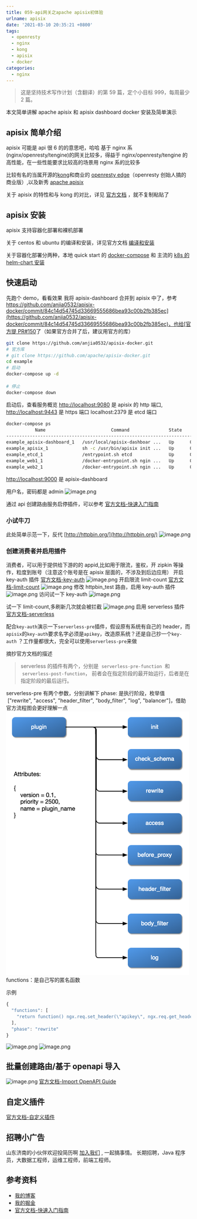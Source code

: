 ```yaml
---
title: 059-api网关之apache apisix初体验
urlname: apisix
date: '2021-03-10 20:35:21 +0800'
tags:
  - openresty
  - nginx
  - kong
  - apisix
  - docker
categories:
  - nginx
---
```


> 这是坚持技术写作计划（含翻译）的第 59 篇，定个小目标 999，每周最少 2 篇。

本文简单讲解 apache apisix 和 apisix dashboard docker 安装及简单演示

<!-- more -->

## apisix 简单介绍

apisix 可能是 api 很 6 的的意思吧，哈哈
基于 nginx 系(nginx/openresty/tengine)的网关比较多，得益于 nginx/openresty/tengine 的高性能，在一些性能要求比较高的场景用 nginx 系的比较多

比较有名的当属开源的[kong](https://github.com/Kong/kong)和商业的 [openresty edge](https://openresty.com.cn/cn/)（openresty 创始人搞的商业版）,以及新秀 [apache apisix](https://github.com/apache/apisix)

关于 apisix 的特性和与 kong 的对比，详见 [官方文档](https://github.com/apache/apisix/blob/master/docs/zh/latest/README.md) ，就不复制粘贴了

## apisix 安装

apisix 支持容器化部署和裸机部署

关于 centos 和 ubuntu 的编译和安装，详见官方文档 [编译和安装](https://github.com/apache/apisix/blob/master/docs/zh/latest/README.md#%E7%BC%96%E8%AF%91%E5%92%8C%E5%AE%89%E8%A3%85)

关于容器化部署分两种，本地 quick start 的 [docker-compose](https://github.com/apache/apisix-docker/tree/master/example) 和 主流的 [k8s 的 helm-chart 安装 ](https://github.com/apache/apisix-helm-chart/issues?q=is%3Aissue+is%3Aopen+label%3A%22good+first+issue%22)

## 快速启动

先跑个 demo，看看效果
我将 apisix-dashboard 合并到 apisix 中了，参考 [https://github.com/anjia0532/apisix-docker/commit/84c14d54745d33669555686bea93c00b2fb385ec](https://github.com/anjia0532/apisix-docker/commit/84c14d54745d33669555686bea93c00b2fb385ec)，也给[官方提 PR#150](https://github.com/apache/apisix-docker/pull/150)了（如果官方合并了后，建议用官方的库）

```bash
git clone https://github.com/anjia0532/apisix-docker.git
# 官方库
# git clone https://github.com/apache/apisix-docker.git
cd example
# 启动
docker-compose up -d

# 停止
docker-compose down
```

启动后，查看服务概览
[http://localhost:9080](http://localhost:9080) 是 apisix 的 http 端口, [http://localhost:9443](http://localhost:9443) 是 https 端口
localhost:2379 是 etcd 端口

```bash
docker-compose ps
           Name                         Command               State                       Ports
--------------------------------------------------------------------------------------------------------------------
example_apisix-dashboard_1   /usr/local/apisix-dashboar ...   Up      0.0.0.0:9000->9000/tcp
example_apisix_1             sh -c /usr/bin/apisix init ...   Up      0.0.0.0:9080->9080/tcp, 0.0.0.0:9443->9443/tcp
example_etcd_1               /entrypoint.sh etcd              Up      0.0.0.0:2379->2379/tcp, 2380/tcp
example_web1_1               /docker-entrypoint.sh ngin ...   Up      0.0.0.0:9081->80/tcp
example_web2_1               /docker-entrypoint.sh ngin ...   Up      0.0.0.0:9082->80/tcp

```

[http://localhost:9000](http://localhost:9000) 是 apisix-dashboard

用户名，密码都是 admin
![image.png](https://cdn.nlark.com/yuque/0/2021/png/226273/1615280952922-96c06b75-8e35-4937-b94a-ee764fd831c6.png#align=left&display=inline&height=485&margin=%5Bobject%20Object%5D&name=image.png&originHeight=485&originWidth=621&size=25282&status=done&style=none&width=621)

通过 api 创建路由服务启停插件，可以参考 [官方文档-快速入门指南](https://apisix.apache.org/zh/docs/apisix/getting-started)

### 小试牛刀

此处简单示范一下，反代 [http://httpbin.org/](http://httpbin.org/)
![image.png](https://cdn.nlark.com/yuque/0/2021/png/226273/1615283010407-429f6e13-5408-46e4-8a07-5bcced8bad8d.png#align=left&display=inline&height=961&margin=%5Bobject%20Object%5D&name=image.png&originHeight=961&originWidth=1652&size=153448&status=done&style=none&width=1652)

### 创建消费者并启用插件

消费者，可以用于提供给下游的的 appid,比如用于限流，鉴权，开 zipkin 等操作，粒度到账号（注意这个账号是在 apisix 层面的，不涉及到后边应用）
开启 key-auth 插件
[官方文档-key-auth](https://apisix.apache.org/zh/docs/apisix/plugins/key-auth)
![image.png](https://cdn.nlark.com/yuque/0/2021/png/226273/1615286022584-156c65b2-792a-4c5d-a9ee-8746d98bc4e0.png#align=left&display=inline&height=529&margin=%5Bobject%20Object%5D&name=image.png&originHeight=529&originWidth=1473&size=70303&status=done&style=none&width=1473)
开启限流 limit-count
[官方文档-limit-count](https://apisix.apache.org/zh/docs/apisix/plugins/limit-count)
![image.png](https://cdn.nlark.com/yuque/0/2021/png/226273/1615286339189-b83b139e-30d1-44d7-b847-8bf313eb70ab.png#align=left&display=inline&height=891&margin=%5Bobject%20Object%5D&name=image.png&originHeight=891&originWidth=1345&size=89504&status=done&style=none&width=1345)
修改 httpbin_test 路由，启用 key-auth 插件
![image.png](https://cdn.nlark.com/yuque/0/2021/png/226273/1615286554228-a0d0383b-b49f-48a6-a8d6-a04fa865f9a1.png#align=left&display=inline&height=564&margin=%5Bobject%20Object%5D&name=image.png&originHeight=564&originWidth=934&size=38600&status=done&style=none&width=934)
访问试一下 key-auth
![image.png](https://cdn.nlark.com/yuque/0/2021/png/226273/1615286730648-41eb7ac1-278d-43ac-af0c-a1ed2b512c7d.png#align=left&display=inline&height=807&margin=%5Bobject%20Object%5D&name=image.png&originHeight=807&originWidth=1482&size=83760&status=done&style=none&width=1482)

试一下 limit-count,多刷新几次就会被拦截
![image.png](https://cdn.nlark.com/yuque/0/2021/png/226273/1615286774576-259d57bc-1fdc-415c-a831-689f011ecbd0.png#align=left&display=inline&height=659&margin=%5Bobject%20Object%5D&name=image.png&originHeight=659&originWidth=1157&size=41849&status=done&style=none&width=1157)
启用 serverless 插件
[官方文档-serverless](https://apisix.apache.org/zh/docs/apisix/plugins/serverless)

配合`key-auth`演示一下`serverless-pre`插件，假设原有系统有自己的 header，而`apisix`的`key-auth`要求名字必须是`apikey`，改造原系统？还是自己抄一个`key-auth` ？工作量都很大，完全可以使用`serverless-pre`来做

摘抄官方文档的描述

> serverless 的插件有两个，分别是  `serverless-pre-function`  和  `serverless-post-function`， 前者会在指定阶段的最开始运行，后者是在指定阶段的最后运行。

serverless-pre 有两个参数，分别讲解下
phase: 是执行阶段，枚举值  ["rewrite", "access", "header_filter", "body_filter", "log", "balancer"]，借助 官方流程图会更好理解一点
![](https://raw.githubusercontent.com/apache/apisix/master/docs/assets/images/flow-plugin-internal.png#align=left&display=inline&height=683&margin=%5Bobject%20Object%5D&originHeight=683&originWidth=481&status=done&style=none&width=481)
functions：是自己写的匿名函数

示例

```javascript
{
  "functions": [
    "return function() ngx.req.set_header(\"apikey\", ngx.req.get_headers()[\"my-api-id\"]);  end"
  ],
  "phase": "rewrite"
}
```

![image.png](https://cdn.nlark.com/yuque/0/2021/png/226273/1615340302173-d7a1f140-eb4e-40b5-b0b7-c14e725ce233.png#align=left&display=inline&height=947&margin=%5Bobject%20Object%5D&name=image.png&originHeight=947&originWidth=1054&size=65961&status=done&style=none&width=1054)
![image.png](https://cdn.nlark.com/yuque/0/2021/png/226273/1615340942040-b3e555c1-09f4-4b3c-bd43-f5fc061639d8.png#align=left&display=inline&height=307&margin=%5Bobject%20Object%5D&name=image.png&originHeight=307&originWidth=674&size=15946&status=done&style=none&width=674)

## 批量创建路由/基于 openapi 导入

![image.png](https://cdn.nlark.com/yuque/0/2021/png/226273/1615341054078-59d81f12-dafe-4274-b3f9-f7dd8e10848c.png#align=left&display=inline&height=539&margin=%5Bobject%20Object%5D&name=image.png&originHeight=539&originWidth=1435&size=76955&status=done&style=none&width=1435)
[官方文档-Import OpenAPI Guide](https://apisix.apache.org/zh/docs/dashboard/IMPORT_OPENAPI_USER_GUIDE)

## 自定义插件

[官方文档-自定义插件](https://apisix.apache.org/zh/docs/apisix/plugin-develop)

## 招聘小广告

山东济南的小伙伴欢迎投简历啊 [加入我们](https://www.zhipin.com/job_detail/20db89ac1adece6d3nZ-2tu1E1Q~.html?ka=search_list_jname_2_blank&lid=ak5J7ypLUb7.search.2) , 一起搞事情。
长期招聘，Java 程序员，大数据工程师，运维工程师，前端工程师。

## 参考资料

- [我的博客](https://anjia0532.github.io/2021/03/10/apisix/)
- [我的掘金](https://juejin.cn/post/6937895404872663054/)
- [官方文档-快速入门指南](https://apisix.apache.org/zh/docs/apisix/getting-started)
